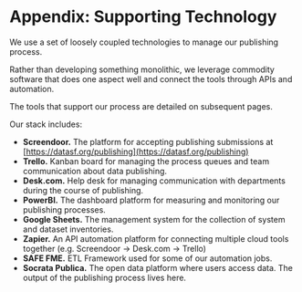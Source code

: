 # Appendix: Supporting Technology

We use a set of loosely coupled technologies to manage our publishing process.

Rather than developing something monolithic, we leverage commodity software that does one aspect well and connect the tools through APIs and automation.

The tools that support our process are detailed on subsequent pages.

Our stack includes:

* **Screendoor.**  The platform for accepting publishing submissions at [https://datasf.org/publishing](https://datasf.org/publishing)
* **Trello.** Kanban board for managing the process queues and team communication about data publishing.
* **Desk.com.** Help desk for managing communication with departments during the course of publishing.
* **PowerBI.** The dashboard platform for measuring and monitoring our publishing processes.
* **Google Sheets.** The management system for the collection of system and dataset inventories.
* **Zapier.** An API automation platform for connecting multiple cloud tools together \(e.g. Screendoor -&gt; Desk.com -&gt; Trello\)
* **SAFE FME.** ETL Framework used for some of our automation jobs.
* **Socrata Publica.** The open data platform where users access data. The output of the publishing process lives here.




